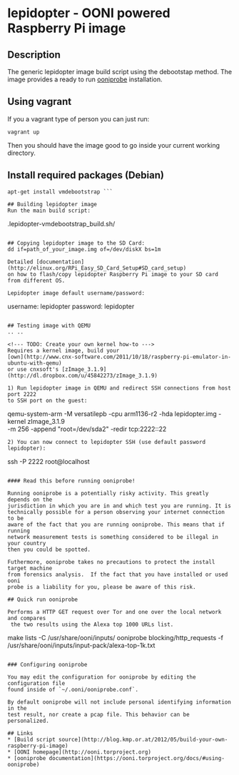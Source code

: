# lepidopter - OONI powered Raspberry Pi image

## Description
The generic lepidopter image build script using the debootstap method.
The image provides a ready to run
[ooniprobe](https://github.com/TheTorProject/ooni-probe) installation.

## Using vagrant

If you a vagrant type of person you can just run:

```
vagrant up
```

Then you should have the image good to go inside your current working directory.

## Install required packages (Debian)
```
apt-get install vmdebootstrap ```

## Building lepidopter image
Run the main build script:
```
.lepidopter-vmdebootstrap_build.sh/
```

## Copying lepidopter image to the SD Card:
dd if=path_of_your_image.img of=/dev/diskX bs=1m

Detailed [documentation](http://elinux.org/RPi_Easy_SD_Card_Setup#SD_card_setup) 
on how to flash/copy lepidopter Raspberry Pi image to your SD card from different OS.

Lepidopter image default username/password:

```
username: lepidopter
password: lepidopter
```

## Testing image with QEMU
.. ..

<!--- TODO: Create your own kernel how-to --->
Requires a kernel image, build your 
[own](http://www.cnx-software.com/2011/10/18/raspberry-pi-emulator-in-ubuntu-with-qemu) 
or use cnxsoft's [zImage_3.1.9](http://dl.dropbox.com/u/45842273/zImage_3.1.9)

1) Run lepidopter image in QEMU and redirect SSH connections from host port 2222 
to SSH port on the guest:
```
qemu-system-arm -M versatilepb -cpu arm1136-r2 -hda lepidopter.img -kernel zImage_3.1.9 \
-m 256 -append "root=/dev/sda2" -redir tcp:2222::22
```
2) You can now connect to lepidopter SSH (use default password lepidopter):
```
ssh -P 2222 root@localhost
```

#### Read this before running ooniprobe!

Running ooniprobe is a potentially risky activity. This greatly depends on the
jurisdiction in which you are in and which test you are running. It is
technically possible for a person observing your internet connection to be
aware of the fact that you are running ooniprobe. This means that if running
network measurement tests is something considered to be illegal in your country
then you could be spotted.

Futhermore, ooniprobe takes no precautions to protect the install target machine
from forensics analysis.  If the fact that you have installed or used ooni
probe is a liability for you, please be aware of this risk.

## Quick run ooniprobe

Performs a HTTP GET request over Tor and one over the local network and compares
 the two results using the Alexa top 1000 URLs list.

```
make lists -C /usr/share/ooni/inputs/
ooniprobe blocking/http_requests -f /usr/share/ooni/inputs/input-pack/alexa-top-1k.txt 
```

### Configuring ooniprobe

You may edit the configuration for ooniprobe by editing the configuration file
found inside of `~/.ooni/ooniprobe.conf`.

By default ooniprobe will not include personal identifying information in the
test result, nor create a pcap file. This behavior can be personalized.

## Links
* [Build script source](http://blog.kmp.or.at/2012/05/build-your-own-raspberry-pi-image)
* [OONI homepage](http://ooni.torproject.org)
* [ooniprobe documentation](https://ooni.torproject.org/docs/#using-ooniprobe)
